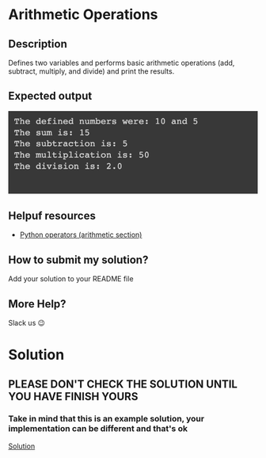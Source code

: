#  Arithmetic Operations

## Description

Defines two variables and performs basic arithmetic operations (add, subtract, multiply, and divide) and print the results.

## Expected output

![expcted output](../../../assets/ch_e00_expected.png)

## Helpuf resources

- [Python operators (arithmetic section)](https://www.w3schools.com/python/python_operators.asp)

## How to submit my solution?

Add your solution to your README file

## More Help?

Slack us 😉

# Solution

## PLEASE DON'T CHECK THE SOLUTION UNTIL YOU HAVE FINISH YOURS

### Take in mind that this is an example solution, your implementation can be different and that's ok

[Solution](../sol)
